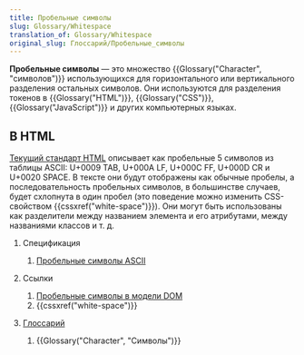 ```yaml
---
title: Пробельные символы
slug: Glossary/Whitespace
translation_of: Glossary/Whitespace
original_slug: Глоссарий/Пробельные_символы
---
```


**Пробельные символы** — это множество {{Glossary("Character", "символов")}} использующихся для горизонтального или вертикального разделения остальных символов. Они используются для разделения токенов в {{Glossary("HTML")}}, {{Glossary("CSS")}}, {{Glossary("JavaScript")}} и других компьютерных языках.

## В HTML

[Текущий стандарт HTML](https://html.spec.whatwg.org/) описывает как пробельные 5 символов из таблицы ASCII: U+0009 TAB, U+000A LF, U+000C FF, U+000D CR и U+0020 SPACE. В тексте они будут отображены как обычные пробелы, а последовательность пробельных символов, в большинстве случаев, будет схлопнута в один пробел (это поведение можно изменить CSS-свойством {{cssxref("white-space")}}). Они могут быть использованы как разделители между названием элемента и его атрибутами, между названиями классов и т. д.

1. Спецификация

    1. [Пробельные символы ASCII](https://infra.spec.whatwg.org/#ascii-whitespace)

2. Ссылки

    1. [Пробельные символы в модели DOM](/ru/docs/Web/API/Document_Object_Model/Whitespace_in_the_DOM)
    2. {{cssxref("white-space")}}

3. [Глоссарий](/ru/docs/Glossary)

    1. {{Glossary("Character", "Символы")}}
